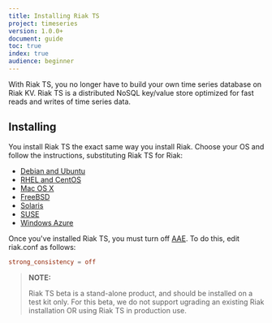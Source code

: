 ```yaml
---
title: Installing Riak TS
project: timeseries
version: 1.0.0+
document: guide
toc: true
index: true
audience: beginner
---
```


With Riak TS, you no longer have to build your own time series database on Riak KV. Riak TS is a distributed NoSQL key/value store optimized for fast reads and writes of time series data. 

## Installing

You install Riak TS the exact same way you install Riak. Choose your OS and follow the instructions, substituting Riak TS for Riak:

* [Debian and Ubuntu](http://docs.basho.com/riak/latest/ops/building/installing/debian-ubuntu/#Installing-From-Package)
* [RHEL and CentOS](http://docs.basho.com/riak/latest/ops/building/installing/rhel-centos/#Installing-From-Package)
* [Mac OS X](http://docs.basho.com/riak/latest/ops/building/installing/mac-osx/#From-Precompiled-Tarballs)
* [FreeBSD](http://docs.basho.com/riak/latest/ops/building/installing/freebsd/#Installing-From-Source)
* [Solaris](http://docs.basho.com/riak/latest/ops/building/installing/solaris/)
* [SUSE](http://docs.basho.com/riak/latest/ops/building/installing/suse/)
* [Windows Azure](http://docs.basho.com/riak/latest/ops/building/installing/azure/)

Once you've installed Riak TS, you must turn off [AAE](http://docs.basho.com/riak/latest/theory/concepts/aae/). To do this, edit riak.conf as follows:

```riak.conf
strong_consistency = off
```

>**NOTE:** 
>
>Riak TS beta is a stand-alone product, and should be installed on a test kit only. For this beta, we do not support ugrading an existing Riak installation OR using Riak TS in production use.
